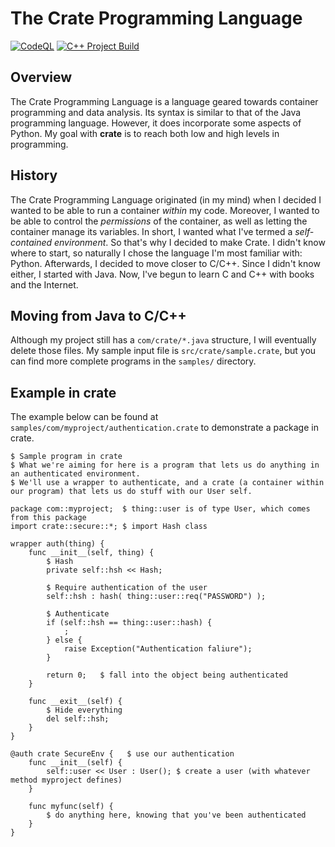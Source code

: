 # The Crate Programming Language

[![CodeQL](https://github.com/silas-wr/crate/actions/workflows/github-code-scanning/codeql/badge.svg)](https://github.com/silas-wr/crate/actions/workflows/github-code-scanning/codeql) [![C++ Project Build](https://github.com/silas-wr/crate/actions/workflows/cppbuild.yml/badge.svg)](https://github.com/silas-wr/crate/actions/workflows/cbuild.yml)

## Overview

The Crate Programming Language is a language geared towards container programming and data analysis.
Its syntax is similar to that of the Java programming language. However, it does incorporate some aspects of Python.
My goal with **crate** is to reach both low and high levels in programming.

## History

The Crate Programming Language originated (in my mind) when I decided I wanted to be able to run a container _within_ my code. Moreover, I wanted to be able to control the _permissions_ of the container, as well as letting the container manage its variables. In short, I wanted what I've termed a _self-contained environment_. So that's why I decided to make Crate. I didn't know where to start, so naturally I chose the language I'm most familiar with: Python. Afterwards, I decided to move closer to C/C++. Since I didn't know either, I started with Java. Now, I've begun to learn C and C++ with books and the Internet.

## Moving from Java to C/C++

Although my project still has a `com/crate/*.java` structure, I will eventually delete those files. My sample input file is `src/crate/sample.crate`, but you can find more complete programs in the `samples/` directory.

## Example in crate

The example below can be found at `samples/com/myproject/authentication.crate` to demonstrate a package in crate.

```
$ Sample program in crate
$ What we're aiming for here is a program that lets us do anything in an authenticated environment.
$ We'll use a wrapper to authenticate, and a crate (a container within our program) that lets us do stuff with our User self.

package com::myproject;  $ thing::user is of type User, which comes from this package
import crate::secure::*; $ import Hash class

wrapper auth(thing) {
    func __init__(self, thing) {
        $ Hash
        private self::hsh << Hash;

        $ Require authentication of the user
        self::hsh : hash( thing::user::req("PASSWORD") );

        $ Authenticate
        if (self::hsh == thing::user::hash) {
            ; 
        } else {
            raise Exception("Authentication faliure");
        }

        return 0;   $ fall into the object being authenticated     
    }

    func __exit__(self) {
        $ Hide everything
        del self::hsh;
    }
}

@auth crate SecureEnv {   $ use our authentication
    func __init__(self) {
        self::user << User : User(); $ create a user (with whatever method myproject defines)
    }

    func myfunc(self) {
        $ do anything here, knowing that you've been authenticated
    }
}
```
